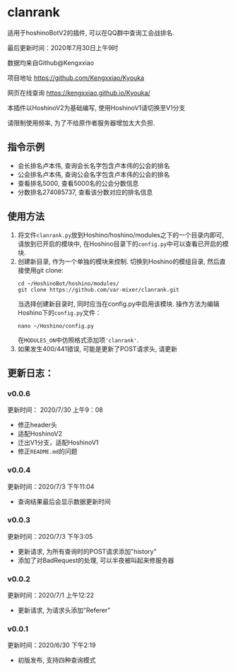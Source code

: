 # clanrank
 适用于hoshinoBotV2的插件, 可以在QQ群中查询工会战排名. 

最后更新时间：2020年7月30日上午9时

数据均来自Github@Kengxxiao

项目地址 https://github.com/Kengxxiao/Kyouka

网页在线查询 https://kengxxiao.github.io/Kyouka/

本插件以HoshinoV2为基础编写, 使用HoshinoV1请切换至V1分支 

请限制使用频率, 为了不给原作者服务器增加太大负担. 

## 指令示例
* 会长排名卢本伟, 查询会长名字包含卢本伟的公会的排名
* 公会排名卢本伟, 查询公会名字包含卢本伟的公会的排名
* 查看排名5000, 查看5000名的公会分数信息
* 分数排名274085737, 查看该分数对应的排名信息

## 使用方法
1. 将文件`clanrank.py`放到Hoshino/hoshino/modules之下的一个目录内即可, 请放到已开启的模块中, 在Hoshino目录下的`config.py`中可以查看已开启的模块. 
2. 创建新目录, 作为一个单独的模块来控制. 切换到Hoshino的模组目录, 然后直接使用git clone:
    ```
    cd ~/HoshinoBot/hoshino/modules/
    git clone https://github.com/var-mixer/clanrank.git
    ```
    当选择创建新目录时, 同时应当在config.py中启用该模块. 操作方法为编辑Hoshino下的`config.py`文件：
    ```
    nano ~/Hoshino/config.py
    ```
    在`MODULES_ON`中仿照格式添加项`'clanrank'`. 
3. 如果发生400/441错误, 可能是更新了POST请求头, 请更新
## 更新日志：
### v0.0.6
更新时间： 2020/7/30 上午9：08
* 修正header头
* 适配HoshinoV2
* 迁出V1分支，适配HoshinoV1
* 修正`README.md`的问题
### v0.0.4
更新时间：2020/7/3 下午11:04
* 查询结果最后会显示数据更新时间

### v0.0.3
更新时间：2020/7/3 下午3:05
* 更新请求, 为所有查询时的POST请求添加"history"
* 添加了对BadRequest的处理, 可以半夜被叫起来修服务器

### v0.0.2
更新时间：2020/7/1 上午12:22
* 更新请求, 为请求头添加"Referer"

### v0.0.1
更新时间：2020/6/30 下午2:19
* 初版发布, 支持四种查询模式

